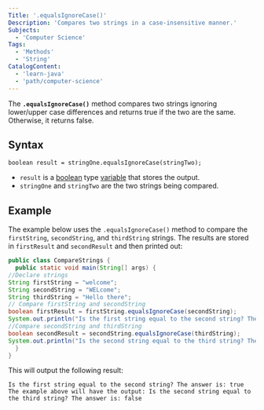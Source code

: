 ```yaml
---
Title: '.equalsIgnoreCase()'
Description: 'Compares two strings in a case-insensitive manner.'
Subjects:
  - 'Computer Science'
Tags:
  - 'Methods'
  - 'String'
CatalogContent:
  - 'learn-java'
  - 'path/computer-science'
---
```


The **`.equalsIgnoreCase()`** method compares two strings ignoring lower/upper case differences and returns true if the two are the same. Otherwise, it returns false.

## Syntax

```pseudo
boolean result = stringOne.equalsIgnoreCase(stringTwo);
```
- `result` is a [boolean](https://www.codecademy.com/resources/docs/general/boolean) type [variable](https://www.codecademy.com/resources/docs/java/variables) that stores the output.
- `stringOne` and `stringTwo` are the two strings being compared. 

## Example

The example below uses the `.equalsIgnoreCase()` method to compare the `firstString`, `secondString`, and `thirdString` strings. The results are stored in `firstResult` and `secondResult` and then printed out:

```java
public class CompareStrings {
  public static void main(String[] args) { 
//Declare strings
String firstString = "welcome"; 
String secondString = "WELcome"; 
String thirdString = "Hello there"; 
// Compare firstString and secondString
boolean firstResult = firstString.equalsIgnoreCase(secondString);
System.out.println("Is the first string equal to the second string? The answer is: " + firstResult);
//Compare secondString and thirdString
boolean secondResult = secondString.equalsIgnoreCase(thirdString);
System.out.println("Is the second string equal to the third string? The answer is: " + secondResult);
  }
}
```

This will output the following result:

```shell
Is the first string equal to the second string? The answer is: true
The example above will have the output: Is the second string equal to the third string? The answer is: false
```

